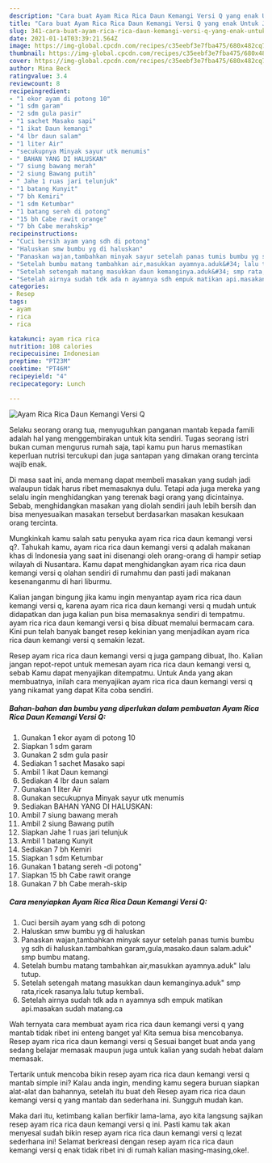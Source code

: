 ```yaml
---
description: "Cara buat Ayam Rica Rica Daun Kemangi Versi Q yang enak Untuk Jualan"
title: "Cara buat Ayam Rica Rica Daun Kemangi Versi Q yang enak Untuk Jualan"
slug: 341-cara-buat-ayam-rica-rica-daun-kemangi-versi-q-yang-enak-untuk-jualan
date: 2021-01-14T03:39:21.564Z
image: https://img-global.cpcdn.com/recipes/c35eebf3e7fba475/680x482cq70/ayam-rica-rica-daun-kemangi-versi-q-foto-resep-utama.jpg
thumbnail: https://img-global.cpcdn.com/recipes/c35eebf3e7fba475/680x482cq70/ayam-rica-rica-daun-kemangi-versi-q-foto-resep-utama.jpg
cover: https://img-global.cpcdn.com/recipes/c35eebf3e7fba475/680x482cq70/ayam-rica-rica-daun-kemangi-versi-q-foto-resep-utama.jpg
author: Mina Beck
ratingvalue: 3.4
reviewcount: 8
recipeingredient:
- "1 ekor ayam di potong 10"
- "1 sdm garam"
- "2 sdm gula pasir"
- "1 sachet Masako sapi"
- "1 ikat Daun kemangi"
- "4 lbr daun salam"
- "1 liter Air"
- "secukupnya Minyak sayur utk menumis"
- " BAHAN YANG DI HALUSKAN"
- "7 siung bawang merah"
- "2 siung Bawang putih"
- " Jahe 1 ruas jari telunjuk"
- "1 batang Kunyit"
- "7 bh Kemiri"
- "1 sdm Ketumbar"
- "1 batang sereh di potong"
- "15 bh Cabe rawit orange"
- "7 bh Cabe merahskip"
recipeinstructions:
- "Cuci bersih ayam yang sdh di potong"
- "Haluskan smw bumbu yg di haluskan"
- "Panaskan wajan,tambahkan minyak sayur setelah panas tumis bumbu yg sdh di haluskan.tambahkan garam,gula,masako.daun salam.aduk&#34; smp bumbu matang."
- "Setelah bumbu matang tambahkan air,masukkan ayamnya.aduk&#34; lalu tutup."
- "Setelah setengah matang masukkan daun kemanginya.aduk&#34; smp rata,ricek rasanya.lalu tutup kembali."
- "Setelah airnya sudah tdk ada n ayamnya sdh empuk matikan api.masakan sudah matang.ca"
categories:
- Resep
tags:
- ayam
- rica
- rica

katakunci: ayam rica rica 
nutrition: 108 calories
recipecuisine: Indonesian
preptime: "PT23M"
cooktime: "PT46M"
recipeyield: "4"
recipecategory: Lunch

---
```



![Ayam Rica Rica Daun Kemangi Versi Q](https://img-global.cpcdn.com/recipes/c35eebf3e7fba475/680x482cq70/ayam-rica-rica-daun-kemangi-versi-q-foto-resep-utama.jpg)

Selaku seorang orang tua, menyuguhkan panganan mantab kepada famili adalah hal yang menggembirakan untuk kita sendiri. Tugas seorang istri bukan cuman mengurus rumah saja, tapi kamu pun harus memastikan keperluan nutrisi tercukupi dan juga santapan yang dimakan orang tercinta wajib enak.

Di masa  saat ini, anda memang dapat membeli masakan yang sudah jadi walaupun tidak harus ribet memasaknya dulu. Tetapi ada juga mereka yang selalu ingin menghidangkan yang terenak bagi orang yang dicintainya. Sebab, menghidangkan masakan yang diolah sendiri jauh lebih bersih dan bisa menyesuaikan masakan tersebut berdasarkan masakan kesukaan orang tercinta. 



Mungkinkah kamu salah satu penyuka ayam rica rica daun kemangi versi q?. Tahukah kamu, ayam rica rica daun kemangi versi q adalah makanan khas di Indonesia yang saat ini disenangi oleh orang-orang di hampir setiap wilayah di Nusantara. Kamu dapat menghidangkan ayam rica rica daun kemangi versi q olahan sendiri di rumahmu dan pasti jadi makanan kesenanganmu di hari liburmu.

Kalian jangan bingung jika kamu ingin menyantap ayam rica rica daun kemangi versi q, karena ayam rica rica daun kemangi versi q mudah untuk didapatkan dan juga kalian pun bisa memasaknya sendiri di tempatmu. ayam rica rica daun kemangi versi q bisa dibuat memalui bermacam cara. Kini pun telah banyak banget resep kekinian yang menjadikan ayam rica rica daun kemangi versi q semakin lezat.

Resep ayam rica rica daun kemangi versi q juga gampang dibuat, lho. Kalian jangan repot-repot untuk memesan ayam rica rica daun kemangi versi q, sebab Kamu dapat menyajikan ditempatmu. Untuk Anda yang akan membuatnya, inilah cara menyajikan ayam rica rica daun kemangi versi q yang nikamat yang dapat Kita coba sendiri.

<!--inarticleads1-->

##### Bahan-bahan dan bumbu yang diperlukan dalam pembuatan Ayam Rica Rica Daun Kemangi Versi Q:

1. Gunakan 1 ekor ayam di potong 10
1. Siapkan 1 sdm garam
1. Gunakan 2 sdm gula pasir
1. Sediakan 1 sachet Masako sapi
1. Ambil 1 ikat Daun kemangi
1. Sediakan 4 lbr daun salam
1. Gunakan 1 liter Air
1. Gunakan secukupnya Minyak sayur utk menumis
1. Sediakan  BAHAN YANG DI HALUSKAN:
1. Ambil 7 siung bawang merah
1. Ambil 2 siung Bawang putih
1. Siapkan  Jahe 1 ruas jari telunjuk
1. Ambil 1 batang Kunyit
1. Sediakan 7 bh Kemiri
1. Siapkan 1 sdm Ketumbar
1. Gunakan 1 batang sereh -di potong&#34;
1. Siapkan 15 bh Cabe rawit orange
1. Gunakan 7 bh Cabe merah-skip




<!--inarticleads2-->

##### Cara menyiapkan Ayam Rica Rica Daun Kemangi Versi Q:

1. Cuci bersih ayam yang sdh di potong
1. Haluskan smw bumbu yg di haluskan
1. Panaskan wajan,tambahkan minyak sayur setelah panas tumis bumbu yg sdh di haluskan.tambahkan garam,gula,masako.daun salam.aduk&#34; smp bumbu matang.
1. Setelah bumbu matang tambahkan air,masukkan ayamnya.aduk&#34; lalu tutup.
1. Setelah setengah matang masukkan daun kemanginya.aduk&#34; smp rata,ricek rasanya.lalu tutup kembali.
1. Setelah airnya sudah tdk ada n ayamnya sdh empuk matikan api.masakan sudah matang.ca




Wah ternyata cara membuat ayam rica rica daun kemangi versi q yang mantab tidak ribet ini enteng banget ya! Kita semua bisa mencobanya. Resep ayam rica rica daun kemangi versi q Sesuai banget buat anda yang sedang belajar memasak maupun juga untuk kalian yang sudah hebat dalam memasak.

Tertarik untuk mencoba bikin resep ayam rica rica daun kemangi versi q mantab simple ini? Kalau anda ingin, mending kamu segera buruan siapkan alat-alat dan bahannya, setelah itu buat deh Resep ayam rica rica daun kemangi versi q yang mantab dan sederhana ini. Sungguh mudah kan. 

Maka dari itu, ketimbang kalian berfikir lama-lama, ayo kita langsung sajikan resep ayam rica rica daun kemangi versi q ini. Pasti kamu tak akan menyesal sudah bikin resep ayam rica rica daun kemangi versi q lezat sederhana ini! Selamat berkreasi dengan resep ayam rica rica daun kemangi versi q enak tidak ribet ini di rumah kalian masing-masing,oke!.


